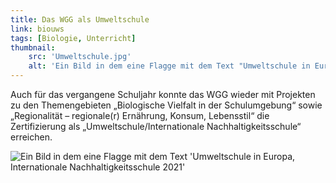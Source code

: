 ```yaml
---
title: Das WGG als Umweltschule
link: biouws
tags: [Biologie, Unterricht]
thumbnail: 
    src: 'Umweltschule.jpg'
    alt: 'Ein Bild in dem eine Flagge mit dem Text "Umweltschule in Europa, Internationale Nachhaltigkeitsschule 2021"'
---
```


Auch für das vergangene Schuljahr konnte das WGG wieder mit Projekten zu den Themengebieten „Biologische Vielfalt in der Schulumgebung“ sowie „Regionalität – regionale(r) Ernährung, Konsum, Lebensstil“ die Zertifizierung als „Umweltschule/Internationale Nachhaltigkeitsschule“ erreichen.

<img src="/images/Umweltschule.jpg" alt="Ein Bild in dem eine Flagge mit dem Text 'Umweltschule in Europa, Internationale Nachhaltigkeitsschule 2021'">